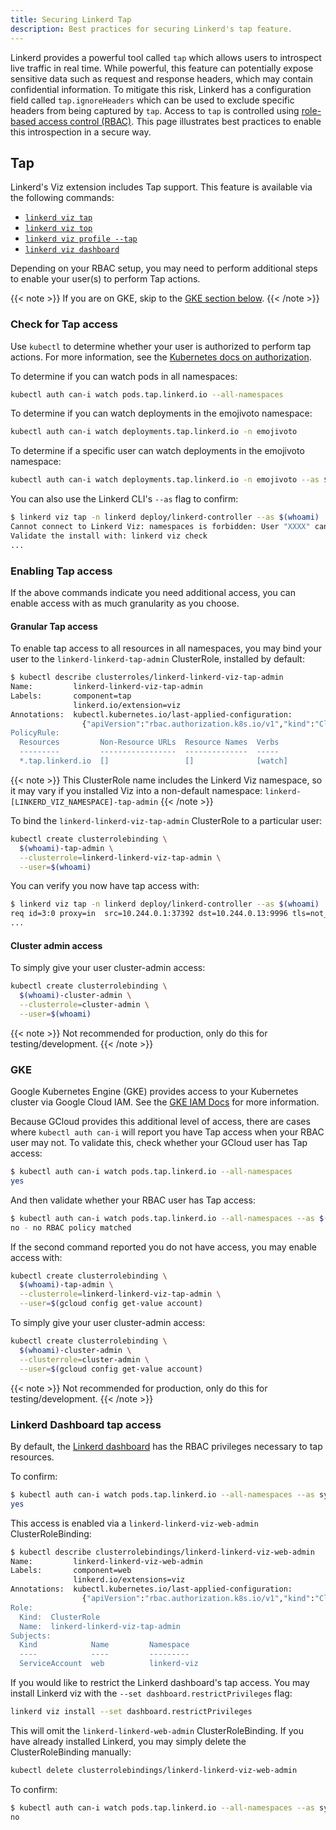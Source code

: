 ```yaml
---
title: Securing Linkerd Tap
description: Best practices for securing Linkerd's tap feature.
---
```


Linkerd provides a powerful tool called `tap` which allows users
to introspect live traffic in real time. While powerful, this feature can
potentially expose sensitive data such as request and response headers, which may
contain confidential information. To mitigate this risk, Linkerd has a configuration
field called `tap.ignoreHeaders` which can be used to exclude specific headers from
being captured by `tap`. Access to `tap` is controlled using
[role-based access control (RBAC)](https://kubernetes.io/docs/reference/access-authn-authz/rbac/).
This page illustrates best practices to enable this introspection in a secure
way.

## Tap

Linkerd's Viz extension includes Tap support. This feature is available via the
following commands:

- [`linkerd viz tap`](../../reference/cli/viz/#tap)
- [`linkerd viz top`](../../reference/cli/viz/#top)
- [`linkerd viz profile --tap`](../../reference/cli/viz/#profile)
- [`linkerd viz dashboard`](../../reference/cli/viz/#dashboard)

Depending on your RBAC setup, you may need to perform additional steps to enable
your user(s) to perform Tap actions.

{{< note >}}
If you are on GKE, skip to the [GKE section below](#gke).
{{< /note >}}

### Check for Tap access

Use `kubectl` to determine whether your user is authorized to perform tap
actions. For more information, see the
[Kubernetes docs on authorization](https://kubernetes.io/docs/reference/access-authn-authz/authorization/#checking-api-access).

To determine if you can watch pods in all namespaces:

```bash
kubectl auth can-i watch pods.tap.linkerd.io --all-namespaces
```

To determine if you can watch deployments in the emojivoto namespace:

```bash
kubectl auth can-i watch deployments.tap.linkerd.io -n emojivoto
```

To determine if a specific user can watch deployments in the emojivoto namespace:

```bash
kubectl auth can-i watch deployments.tap.linkerd.io -n emojivoto --as $(whoami)
```

You can also use the Linkerd CLI's `--as` flag to confirm:

```bash
$ linkerd viz tap -n linkerd deploy/linkerd-controller --as $(whoami)
Cannot connect to Linkerd Viz: namespaces is forbidden: User "XXXX" cannot list resource "namespaces" in API group "" at the cluster scope
Validate the install with: linkerd viz check
...
```

### Enabling Tap access

If the above commands indicate you need additional access, you can enable access
with as much granularity as you choose.

#### Granular Tap access

To enable tap access to all resources in all namespaces, you may bind your user
to the `linkerd-linkerd-tap-admin` ClusterRole, installed by default:

```bash
$ kubectl describe clusterroles/linkerd-linkerd-viz-tap-admin
Name:         linkerd-linkerd-viz-tap-admin
Labels:       component=tap
              linkerd.io/extension=viz
Annotations:  kubectl.kubernetes.io/last-applied-configuration:
                {"apiVersion":"rbac.authorization.k8s.io/v1","kind":"ClusterRole","metadata":{"annotations":{},"labels":{"component=tap...
PolicyRule:
  Resources         Non-Resource URLs  Resource Names  Verbs
  ---------         -----------------  --------------  -----
  *.tap.linkerd.io  []                 []              [watch]
```

{{< note >}}
This ClusterRole name includes the Linkerd Viz namespace, so it may vary if you
installed Viz into a non-default namespace:
`linkerd-[LINKERD_VIZ_NAMESPACE]-tap-admin`
{{< /note >}}

To bind the `linkerd-linkerd-viz-tap-admin` ClusterRole to a particular user:

```bash
kubectl create clusterrolebinding \
  $(whoami)-tap-admin \
  --clusterrole=linkerd-linkerd-viz-tap-admin \
  --user=$(whoami)
```

You can verify you now have tap access with:

```bash
$ linkerd viz tap -n linkerd deploy/linkerd-controller --as $(whoami)
req id=3:0 proxy=in  src=10.244.0.1:37392 dst=10.244.0.13:9996 tls=not_provided_by_remote :method=GET :authority=10.244.0.13:9996 :path=/ping
...
```

#### Cluster admin access

To simply give your user cluster-admin access:

```bash
kubectl create clusterrolebinding \
  $(whoami)-cluster-admin \
  --clusterrole=cluster-admin \
  --user=$(whoami)
```

{{< note >}}
Not recommended for production, only do this for testing/development.
{{< /note >}}

### GKE

Google Kubernetes Engine (GKE) provides access to your Kubernetes cluster via
Google Cloud IAM. See the
[GKE IAM Docs](https://cloud.google.com/kubernetes-engine/docs/how-to/iam) for
more information.

Because GCloud provides this additional level of access, there are cases where
`kubectl auth can-i` will report you have Tap access when your RBAC user may
not. To validate this, check whether your GCloud user has Tap access:

```bash
$ kubectl auth can-i watch pods.tap.linkerd.io --all-namespaces
yes
```

And then validate whether your RBAC user has Tap access:

```bash
$ kubectl auth can-i watch pods.tap.linkerd.io --all-namespaces --as $(gcloud config get-value account)
no - no RBAC policy matched
```

If the second command reported you do not have access, you may enable access
with:

```bash
kubectl create clusterrolebinding \
  $(whoami)-tap-admin \
  --clusterrole=linkerd-linkerd-viz-tap-admin \
  --user=$(gcloud config get-value account)
```

To simply give your user cluster-admin access:

```bash
kubectl create clusterrolebinding \
  $(whoami)-cluster-admin \
  --clusterrole=cluster-admin \
  --user=$(gcloud config get-value account)
```

{{< note >}}
Not recommended for production, only do this for testing/development.
{{< /note >}}

### Linkerd Dashboard tap access

By default, the [Linkerd dashboard](../../features/dashboard/) has the RBAC
privileges necessary to tap resources.

To confirm:

```bash
$ kubectl auth can-i watch pods.tap.linkerd.io --all-namespaces --as system:serviceaccount:linkerd-viz:web
yes
```

This access is enabled via a `linkerd-linkerd-viz-web-admin` ClusterRoleBinding:

```bash
$ kubectl describe clusterrolebindings/linkerd-linkerd-viz-web-admin
Name:         linkerd-linkerd-viz-web-admin
Labels:       component=web
              linkerd.io/extensions=viz
Annotations:  kubectl.kubernetes.io/last-applied-configuration:
                {"apiVersion":"rbac.authorization.k8s.io/v1","kind":"ClusterRoleBinding","metadata":{"annotations":{},"labels":{"component=web...
Role:
  Kind:  ClusterRole
  Name:  linkerd-linkerd-viz-tap-admin
Subjects:
  Kind            Name         Namespace
  ----            ----         ---------
  ServiceAccount  web          linkerd-viz
```

If you would like to restrict the Linkerd dashboard's tap access. You may
install Linkerd viz with the `--set dashboard.restrictPrivileges` flag:

```bash
linkerd viz install --set dashboard.restrictPrivileges
```

This will omit the `linkerd-linkerd-web-admin` ClusterRoleBinding. If you have
already installed Linkerd, you may simply delete the ClusterRoleBinding
manually:

```bash
kubectl delete clusterrolebindings/linkerd-linkerd-viz-web-admin
```

To confirm:

```bash
$ kubectl auth can-i watch pods.tap.linkerd.io --all-namespaces --as system:serviceaccount:linkerd-viz:web
no
```
